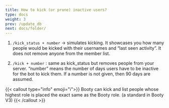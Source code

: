 ```yaml
---
title: How to kick (or prune) inactive users?
type: docs
weight: 3
prev: /update_db
next: docs/folder/
---
```




1. `/kick_status + number` -> simulates kicking. It showcases you how many people would be kicked with their usernames and “last seen activity”. It does not remove anyone from the member list.

2. `/kick + number` : same as kick_status but removes people from your server. “number” means the number of days users have to be inactive for the bot to kick them. If a number is not given, then 90 days are assumed.


{{< callout type="info" emoji="ℹ️">}}
  Booty can kick and list people whose highest role is placed the exact same as the Booty role. (a standard in Booty V3)
{{< /callout >}}